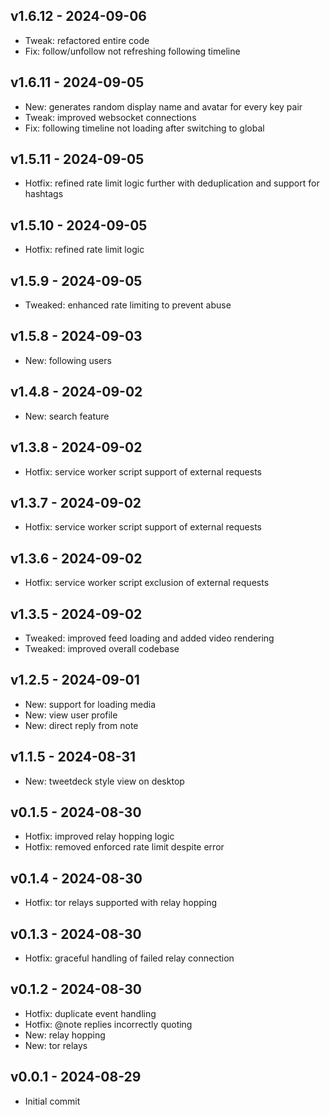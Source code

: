 ## v1.6.12 - 2024-09-06

- Tweak: refactored entire code
- Fix: follow/unfollow not refreshing following timeline

## v1.6.11 - 2024-09-05

- New: generates random display name and avatar for every key pair
- Tweak: improved websocket connections
- Fix: following timeline not loading after switching to global

## v1.5.11 - 2024-09-05

- Hotfix: refined rate limit logic further with deduplication and support for hashtags

## v1.5.10 - 2024-09-05

- Hotfix: refined rate limit logic

## v1.5.9 - 2024-09-05

- Tweaked: enhanced rate limiting to prevent abuse

## v1.5.8 - 2024-09-03

- New: following users

## v1.4.8 - 2024-09-02

- New: search feature

## v1.3.8 - 2024-09-02

- Hotfix: service worker script support of external requests

## v1.3.7 - 2024-09-02

- Hotfix: service worker script support of external requests

## v1.3.6 - 2024-09-02

- Hotfix: service worker script exclusion of external requests

## v1.3.5 - 2024-09-02

- Tweaked: improved feed loading and added video rendering
- Tweaked: improved overall codebase

## v1.2.5 - 2024-09-01

- New: support for loading media
- New: view user profile
- New: direct reply from note

## v1.1.5 - 2024-08-31

- New: tweetdeck style view on desktop

## v0.1.5 - 2024-08-30

- Hotfix: improved relay hopping logic
- Hotfix: removed enforced rate limit despite error

## v0.1.4 - 2024-08-30

- Hotfix: tor relays supported with relay hopping

## v0.1.3 - 2024-08-30

- Hotfix: graceful handling of failed relay connection

## v0.1.2 - 2024-08-30

- Hotfix: duplicate event handling
- Hotfix: @note replies incorrectly quoting
- New: relay hopping
- New: tor relays

## v0.0.1 - 2024-08-29

- Initial commit